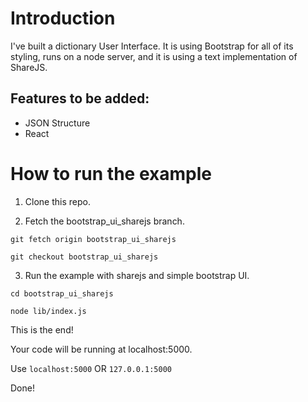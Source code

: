 # Introduction

I've built a dictionary User Interface. It is using Bootstrap for all of its styling, runs on a node server, and it is using a text implementation of ShareJS. 

## Features to be added:

* JSON Structure
* React

# How to run the example

1. Clone this repo.

2. Fetch the bootstrap_ui_sharejs branch.

  `git fetch origin bootstrap_ui_sharejs`
  
  `git checkout bootstrap_ui_sharejs`

3. Run the example with sharejs and simple bootstrap UI.

  `cd bootstrap_ui_sharejs`

  `node lib/index.js`
 
 
This is the end! 

Your code will be running at localhost:5000. 

  Use `localhost:5000` OR  `127.0.0.1:5000`

Done!
